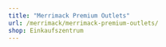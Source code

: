 ```yaml
---
title: "Merrimack Premium Outlets"
url: /merrimack/merrimack-premium-outlets/
shop: Einkaufszentrum
---
```

